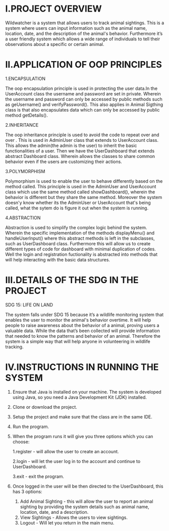 
I.PROJECT OVERVIEW
=
Wildwatcher is a system that allows users to track animal sightings. This is a system where users can input information such as the animal name, location, date, and the description of the animal's behavior. Furthermore it’s a user friendly system which allows a wide range of individuals to tell their observations about a specific or certain animal.

II.APPLICATION OF OOP PRINCIPLES
=
1.ENCAPSULATION
  
  The oop encapsulation principle is used in protecting the user data.In the UserAccount class the username and password are set in private. Wherein the username and password can only be accessed by public methods such as geUsername() and verifyPassword(). This also applies in Animal Sigthing class is that also encapsulates data which can only be accessed by public method getDetails().

2.INHERITANCE

  The oop inheritance principle is used to avoid the code to repeat over and over . This is used in AdminUser class that extends to UserAccount class. This allows the admin(the admin is the user) to inherit the basic functionalities of a user. Then we have the UserDashboard that extends abstract Dashboard class. Wherein allows the classes to share common behavior even if the users are customizing their actions.

3.POLYMORPHISM
   
   Polymorphism is used to enable the user to behave differently based on the method called. This principle is used in the AdminUser and UserAccount class which use the same method called showDashboard(), wherein the behavior is different but they share the same method. Moreover the system doesn'y know whether its the AdminUser or UserAccount that's being called, what the sytem do is figure it out when the system is running.

4.ABSTRACTION
   
   Abstraction is used to simplify the complex logic behind the system. Wherein the specific implementation of the methods displayMenu() and handleUserInput() where this abstract methods is left in the subclasses, such as UserDashboard class. Furthermore this will allow us to create different types of code for dashboard with minimal duplication of codes. Well the login and registration fuctionality is abstracted into methods that will help interacting with the basic data structures.
   
III.DETAILS OF THE SDG IN THE PROJECT
=
SDG 15: LIFE ON LAND

The system falls under SDG 15 because it’s a wildlife  monitoring system that enables the user to monitor the animal's behavior overtime. It will help people to raise awareness about the behavior of a animal, proving users a valuable data. While the data that’s been collected will provide information that needed to know the patterns and behavior of an animal. Therefore the system is a simple way that will help anyone in volunteering in wildlife tracking. 

IV.INSTRUCTIONS IN RUNNING THE SYSTEM
=
 1. Ensure that Java is installed on your machine. The system is developed using Java, so you need a Java Development Kit (JDK) installed.

 2. Clone or download the project.

 3. Setup the project and make sure that the class are in the same IDE.
 
 4. Run the program.

 5. When the program runs it will give you three options which you can choose:
    
     1.register - will allow the user to create an account.

     2.login - will let the user log in to the account and continue to UserDashboard.

     3.exit - exit the program.

6. Once logged in the user will be then directed to the UserDashboard, this has 3 options:
     1. Add Animal Sighting - this will allow the user to report an animal sighting by providing the system details such as animal name, location, date, and a description.
     2. View Sightings - Allows the users to view sightings.
     3. Logout - Will let you return in the main menu.
